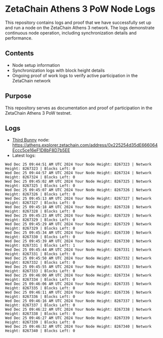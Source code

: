 # ZetaChain Athens 3 PoW Node Logs
This repository contains logs and proof that we have successfully set up and run a node on the ZetaChain Athens 3 network. The logs demonstrate continuous node operation, including synchronization details and performance.

## Contents
- Node setup information
- Synchronization logs with block height details
- Ongoing proof of work logs to verify active participation in the ZetaChain network

## Purpose
This repository serves as documentation and proof of participation in the ZetaChain Athens 3 PoW testnet.

## Logs

- [Third Bunny](https://thirdbunny.xyz/) node: https://athens.explorer.zetachain.com/address/0x225254d35dE666064Eccc5ce16eF1D8bF8D7b5EE
- Latest logs:
```
Wed Dec 25 09:44:51 AM UTC 2024 Your Node Height: 8267323 | Network Height: 8267323 | Blocks Left: 0
Wed Dec 25 09:44:57 AM UTC 2024 Your Node Height: 8267324 | Network Height: 8267324 | Blocks Left: 0
Wed Dec 25 09:45:02 AM UTC 2024 Your Node Height: 8267325 | Network Height: 8267325 | Blocks Left: 0
Wed Dec 25 09:45:07 AM UTC 2024 Your Node Height: 8267326 | Network Height: 8267326 | Blocks Left: 0
Wed Dec 25 09:45:13 AM UTC 2024 Your Node Height: 8267327 | Network Height: 8267327 | Blocks Left: 0
Wed Dec 25 09:45:18 AM UTC 2024 Your Node Height: 8267328 | Network Height: 8267328 | Blocks Left: 0
Wed Dec 25 09:45:23 AM UTC 2024 Your Node Height: 8267329 | Network Height: 8267329 | Blocks Left: 0
Wed Dec 25 09:45:29 AM UTC 2024 Your Node Height: 8267329 | Network Height: 8267329 | Blocks Left: 0
Wed Dec 25 09:45:34 AM UTC 2024 Your Node Height: 8267330 | Network Height: 8267330 | Blocks Left: 0
Wed Dec 25 09:45:39 AM UTC 2024 Your Node Height: 8267330 | Network Height: 8267331 | Blocks Left: 1
Wed Dec 25 09:45:44 AM UTC 2024 Your Node Height: 8267331 | Network Height: 8267331 | Blocks Left: 0
Wed Dec 25 09:45:50 AM UTC 2024 Your Node Height: 8267332 | Network Height: 8267332 | Blocks Left: 0
Wed Dec 25 09:45:55 AM UTC 2024 Your Node Height: 8267333 | Network Height: 8267333 | Blocks Left: 0
Wed Dec 25 09:46:00 AM UTC 2024 Your Node Height: 8267334 | Network Height: 8267334 | Blocks Left: 0
Wed Dec 25 09:46:06 AM UTC 2024 Your Node Height: 8267335 | Network Height: 8267335 | Blocks Left: 0
Wed Dec 25 09:46:11 AM UTC 2024 Your Node Height: 8267336 | Network Height: 8267336 | Blocks Left: 0
Wed Dec 25 09:46:16 AM UTC 2024 Your Node Height: 8267337 | Network Height: 8267337 | Blocks Left: 0
Wed Dec 25 09:46:22 AM UTC 2024 Your Node Height: 8267338 | Network Height: 8267338 | Blocks Left: 0
Wed Dec 25 09:46:27 AM UTC 2024 Your Node Height: 8267339 | Network Height: 8267339 | Blocks Left: 0
Wed Dec 25 09:46:32 AM UTC 2024 Your Node Height: 8267340 | Network Height: 8267340 | Blocks Left: 0
```
